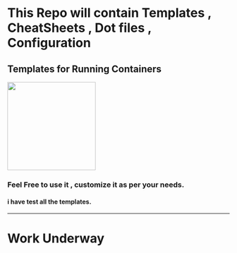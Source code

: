 # This Repo will contain Templates , CheatSheets , Dot files , Configuration 



## Templates for Running Containers 

<img src="https://github.com/user-attachments/assets/7d693488-cf7f-4c28-a127-840426f05747" width="200"/>


### Feel Free to use it , customize it as per your needs.

#### i have test all the templates.

----

# Work Underway 
